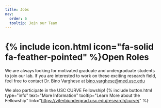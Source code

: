 ```yaml
---
title: Jobs
nav:
  order: 6
  tooltip: Join our Team
---
```


# {% include icon.html icon="fa-solid fa-feather-pointed" %}Open Roles

We are always looking for motivated graduate and undergraduate students to join our lab. If you are interested to work on these exciting research field, feel free to contact Dr. Bino Varghese at bino.varghese@med.usc.edu

We also participate in the USC CURVE Fellowship! 
{%
  include button.html
  type="info"
  text="More Information"
  tooltip="Learn More about the Fellowship"
  link="https://viterbiundergrad.usc.edu/research/curve/"
%} 

